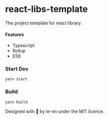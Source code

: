 # react-libs-template

The project template for react library.

#### Features
* Typescript
* Rollup
* ES6

### Start Dev

```
yarn start
```

### Build

```
yarn build
```

Designed with 💛 by le-nn under the MIT licence.
